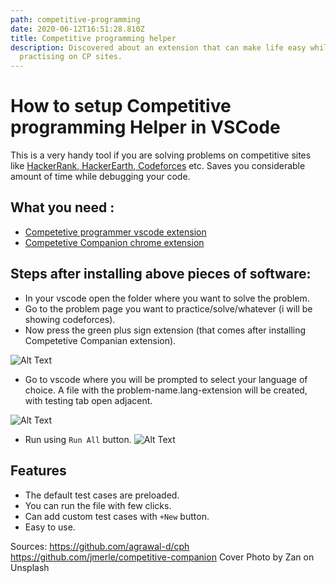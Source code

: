 ```yaml
---
path: competitive-programming
date: 2020-06-12T16:51:28.810Z
title: Competitive programming helper
description: Discovered about an extension that can make life easy while
  practising on CP sites.
---
```

# How to setup Competitive programming Helper in VSCode

This is a very handy tool if you are solving problems on competitive sites like [HackerRank,](http://hackerrank.com/)[ HackerEarth,](https://www.hackerearth.com/)[ Codeforces](https://www.codeforces.com/) etc. Saves you considerable amount of time while debugging your code.

## What you need :

* [Competetive programmer vscode extension](https://marketplace.visualstudio.com/items?itemName=DivyanshuAgrawal.competitive-programming-helper)
* [Competetive Companion chrome extension](https://chrome.google.com/webstore/search/Competitive%20Companion)



## Steps after installing above pieces of software:

* In your vscode open the folder where you want to solve the problem. 
* Go to the problem page you want to practice/solve/whatever (i will be showing codeforces).
* Now press the green plus sign extension (that comes after installing Competetive Companian extension).

![Alt Text](https://dev-to-uploads.s3.amazonaws.com/i/6buwcf8fzsjtv8a9seyu.gif)

* Go to vscode where you will be prompted to select your language of choice. A file with the problem-name.lang-extension will be created, with testing tab open adjacent. 

![Alt Text](https://dev-to-uploads.s3.amazonaws.com/i/4evlg5hr8g7foonvfe8n.gif)

* Run using `Run All` button.
![Alt Text](https://dev-to-uploads.s3.amazonaws.com/i/l4bh8rtk74xxr899oofq.gif)

## Features
* The default test cases are preloaded.
* You can run the file with few clicks.
* Can add custom test cases with `+New` button.
* Easy to use.

Sources:
https://github.com/agrawal-d/cph
https://github.com/jmerle/competitive-companion
Cover Photo by Zan on Unsplash
